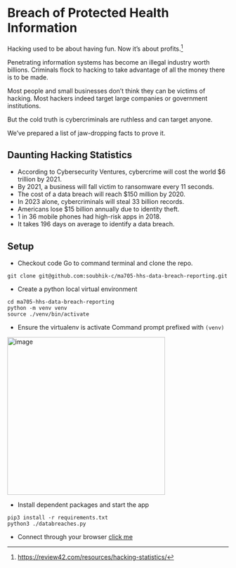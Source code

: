 # Breach of Protected Health Information


Hacking used to be about having fun. Now it’s about profits.[^news]

Penetrating information systems has become an illegal industry worth billions. Criminals flock to hacking to take advantage of all the money there is to be made.

Most people and small businesses don’t think they can be victims of hacking. Most hackers indeed target large companies or government institutions.

But the cold truth is cybercriminals are ruthless and can target anyone.

We’ve prepared a list of jaw-dropping facts to prove it.

## Daunting Hacking Statistics

- According to Cybersecurity Ventures, cybercrime will cost the world $6 trillion by 2021.
- By 2021, a business will fall victim to ransomware every 11 seconds.
- The cost of a data breach will reach $150 million by 2020.
- In 2023 alone, cybercriminals will steal 33 billion records.
- Americans lose $15 billion annually due to identity theft.
- 1 in 36 mobile phones had high-risk apps in 2018.
- It takes 196 days on average to identify a data breach.


[^news]: https://review42.com/resources/hacking-statistics/


## Setup

- Checkout code
  Go to command terminal and clone the repo.
```
git clone git@github.com:soubhik-c/ma705-hhs-data-breach-reporting.git
```

- Create a python local virtual environment
```
cd ma705-hhs-data-breach-reporting
python -m venv venv
source ./venv/bin/activate

```
- Ensure the virtualenv is activate
  Command prompt prefixed with ```(venv)```
<img width="359" alt="image" src="https://user-images.githubusercontent.com/11516481/167076635-4b7b545a-dcca-4c38-9a2b-d677d00c2dcf.png">

- Install dependent packages and start the app
```
pip3 install -r requirements.txt
python3 ./databreaches.py
```

- Connect through your browser
  [click me](http://127.0.0.1:8050)



